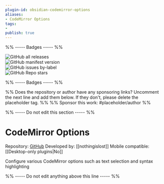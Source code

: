 ```yaml
---
plugin-id: obsidian-codemirror-options
aliases:
- CodeMirror Options
tags: 
- 
publish: true
---
```


%% ----- Badges ----- %%

![GitHub all releases](https://img.shields.io/github/downloads/nothingislost/obsidian-codemirror-options/total?color=573E7A&logo=github&style=for-the-badge)   
![GitHub manifest version](https://img.shields.io/github/manifest-json/v/nothingislost/obsidian-codemirror-options?color=573E7A&logo=github&style=for-the-badge)   
![GitHub issues by-label](https://img.shields.io/github/issues/nothingislost/obsidian-codemirror-options/help%20wanted?color=573E7A&logo=github&style=for-the-badge)   
![GitHub Repo stars](https://img.shields.io/github/stars/nothingislost/obsidian-codemirror-options?color=573E7A&logo=github&style=for-the-badge)

%% ----- Badges ----- %%

%% Does the repository or author have any sponsoring links? Uncomment the next line and add them below. If they don't, please delete the placeholder tag. %%
%% Sponsor this work: #placeholder/author %%

%% ----- Do not edit this section ----- %%

# CodeMirror Options

Repository: [GitHub](https://github.com/nothingislost/obsidian-codemirror-options)
Developed by: [[nothingislost]]
Mobile compatible: [[Desktop-only plugins|No]]

Configure various CodeMirror options such as text selection and syntax highlighting

%% ----- Do not edit anything above this line ----- %% 
